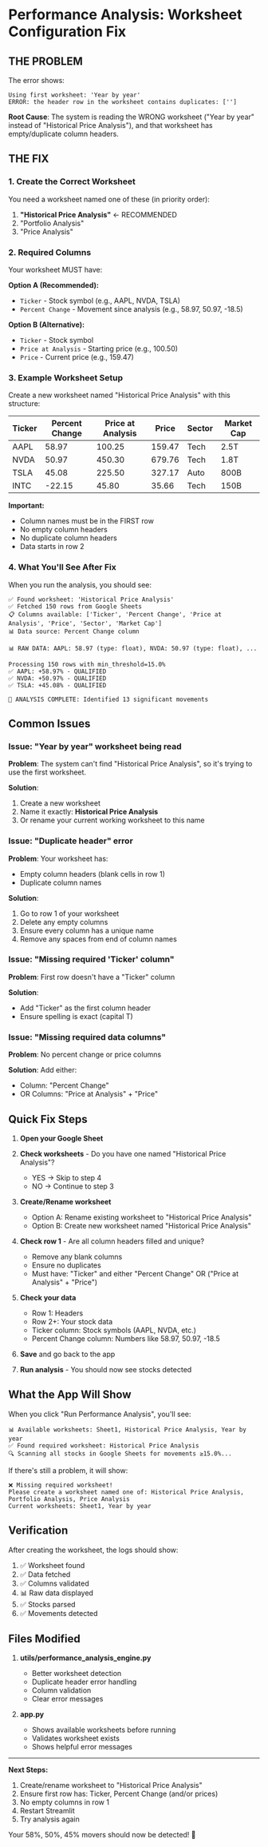 # Performance Analysis: Worksheet Configuration Fix

## THE PROBLEM

The error shows:
```
Using first worksheet: 'Year by year'
ERROR: the header row in the worksheet contains duplicates: ['']
```

**Root Cause**: The system is reading the WRONG worksheet ("Year by year" instead of "Historical Price Analysis"), and that worksheet has empty/duplicate column headers.

## THE FIX

### 1. Create the Correct Worksheet

You need a worksheet named one of these (in priority order):
1. **"Historical Price Analysis"** ← RECOMMENDED
2. "Portfolio Analysis"
3. "Price Analysis"

### 2. Required Columns

Your worksheet MUST have:

**Option A (Recommended):**
- `Ticker` - Stock symbol (e.g., AAPL, NVDA, TSLA)
- `Percent Change` - Movement since analysis (e.g., 58.97, 50.97, -18.5)

**Option B (Alternative):**
- `Ticker` - Stock symbol
- `Price at Analysis` - Starting price (e.g., 100.50)
- `Price` - Current price (e.g., 159.47)

### 3. Example Worksheet Setup

Create a new worksheet named "Historical Price Analysis" with this structure:

| Ticker | Percent Change | Price at Analysis | Price | Sector | Market Cap |
|--------|---------------|-------------------|-------|---------|------------|
| AAPL   | 58.97         | 100.25            | 159.47| Tech    | 2.5T       |
| NVDA   | 50.97         | 450.30            | 679.76| Tech    | 1.8T       |
| TSLA   | 45.08         | 225.50            | 327.17| Auto    | 800B       |
| INTC   | -22.15        | 45.80             | 35.66 | Tech    | 150B       |

**Important:**
- Column names must be in the FIRST row
- No empty column headers
- No duplicate column headers
- Data starts in row 2

### 4. What You'll See After Fix

When you run the analysis, you should see:
```
✅ Found worksheet: 'Historical Price Analysis'
✅ Fetched 150 rows from Google Sheets
📋 Columns available: ['Ticker', 'Percent Change', 'Price at Analysis', 'Price', 'Sector', 'Market Cap']
📊 Data source: Percent Change column

📊 RAW DATA: AAPL: 58.97 (type: float), NVDA: 50.97 (type: float), ...

Processing 150 rows with min_threshold=15.0%
✅ AAPL: +58.97% - QUALIFIED
✅ NVDA: +50.97% - QUALIFIED
✅ TSLA: +45.08% - QUALIFIED

🎯 ANALYSIS COMPLETE: Identified 13 significant movements
```

## Common Issues

### Issue: "Year by year" worksheet being read

**Problem**: The system can't find "Historical Price Analysis", so it's trying to use the first worksheet.

**Solution**: 
1. Create a new worksheet
2. Name it exactly: **Historical Price Analysis**
3. Or rename your current working worksheet to this name

### Issue: "Duplicate header" error

**Problem**: Your worksheet has:
- Empty column headers (blank cells in row 1)
- Duplicate column names

**Solution**:
1. Go to row 1 of your worksheet
2. Delete any empty columns
3. Ensure every column has a unique name
4. Remove any spaces from end of column names

### Issue: "Missing required 'Ticker' column"

**Problem**: First row doesn't have a "Ticker" column

**Solution**:
- Add "Ticker" as the first column header
- Ensure spelling is exact (capital T)

### Issue: "Missing required data columns"

**Problem**: No percent change or price columns

**Solution**:
Add either:
- Column: "Percent Change"
- OR Columns: "Price at Analysis" + "Price"

## Quick Fix Steps

1. **Open your Google Sheet**

2. **Check worksheets** - Do you have one named "Historical Price Analysis"?
   - YES → Skip to step 4
   - NO → Continue to step 3

3. **Create/Rename worksheet**
   - Option A: Rename existing worksheet to "Historical Price Analysis"
   - Option B: Create new worksheet named "Historical Price Analysis"

4. **Check row 1** - Are all column headers filled and unique?
   - Remove any blank columns
   - Ensure no duplicates
   - Must have: "Ticker" and either "Percent Change" OR ("Price at Analysis" + "Price")

5. **Check your data**
   - Row 1: Headers
   - Row 2+: Your stock data
   - Ticker column: Stock symbols (AAPL, NVDA, etc.)
   - Percent Change column: Numbers like 58.97, 50.97, -18.5

6. **Save** and go back to the app

7. **Run analysis** - You should now see stocks detected

## What the App Will Show

When you click "Run Performance Analysis", you'll see:
```
📊 Available worksheets: Sheet1, Historical Price Analysis, Year by year
✅ Found required worksheet: Historical Price Analysis
🔍 Scanning all stocks in Google Sheets for movements ≥15.0%...
```

If there's still a problem, it will show:
```
❌ Missing required worksheet!
Please create a worksheet named one of: Historical Price Analysis, Portfolio Analysis, Price Analysis
Current worksheets: Sheet1, Year by year
```

## Verification

After creating the worksheet, the logs should show:
1. ✅ Worksheet found
2. ✅ Data fetched
3. ✅ Columns validated
4. 📊 Raw data displayed
5. ✅ Stocks parsed
6. ✅ Movements detected

## Files Modified

1. **utils/performance_analysis_engine.py**
   - Better worksheet detection
   - Duplicate header error handling
   - Column validation
   - Clear error messages

2. **app.py**
   - Shows available worksheets before running
   - Validates worksheet exists
   - Shows helpful error messages

---

**Next Steps:**
1. Create/rename worksheet to "Historical Price Analysis"
2. Ensure first row has: Ticker, Percent Change (and/or prices)
3. No empty columns in row 1
4. Restart Streamlit
5. Try analysis again

Your 58%, 50%, 45% movers should now be detected! 🎯
